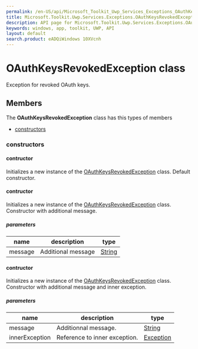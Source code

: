 ```yaml
---
permalink: /en-US/api/Microsoft_Toolkit_Uwp_Services_Exceptions_OAuthKeysRevokedException.htm
title: Microsoft.Toolkit.Uwp.Services.Exceptions.OAuthKeysRevokedException API 
description: API page for Microsoft.Toolkit.Uwp.Services.Exceptions.OAuthKeysRevokedException
keywords: windows, app, toolkit, UWP, API
layout: default
search.product: eADQiWindows 10XVcnh
---
```



# OAuthKeysRevokedException class

Exception for revoked OAuth keys.

## Members

The **OAuthKeysRevokedException** class has this types of members

* [constructors](#constructors)

### constructors

#### contructor

Initializes a new instance of the [OAuthKeysRevokedException](Microsoft_Toolkit_Uwp_Services_Exceptions_OAuthKeysRevokedException.htm) class. Default constructor.



#### contructor

Initializes a new instance of the [OAuthKeysRevokedException](Microsoft_Toolkit_Uwp_Services_Exceptions_OAuthKeysRevokedException.htm) class. Constructor with additional message.

##### parameters



| name | description | type || --- | --- | --- || message | Additional message | [String](https://msdn.microsoft.com/library/windows/apps/System.String) |


#### contructor

Initializes a new instance of the [OAuthKeysRevokedException](Microsoft_Toolkit_Uwp_Services_Exceptions_OAuthKeysRevokedException.htm) class. Constructor with additional message and inner exception.

##### parameters



| name | description | type || --- | --- | --- || message | Additionnal message. | [String](https://msdn.microsoft.com/library/windows/apps/System.String) || innerException | Reference to inner exception. | [Exception](https://msdn.microsoft.com/library/windows/apps/System.Exception) |

